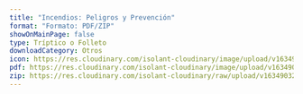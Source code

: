 ```yaml
---
title: "Incendios: Peligros y Prevención"
format: "Formato: PDF/ZIP"
showOnMainPage: false
type: Tríptico o Folleto
downloadCategory: Otros
icon: https://res.cloudinary.com/isolant-cloudinary/image/upload/v1634905858/website-2021/downloads/file.svg
pdf: https://res.cloudinary.com/isolant-cloudinary/image/upload/v1634903217/website-2021/downloads/manual_fuego.pdf
zip: https://res.cloudinary.com/isolant-cloudinary/raw/upload/v1634903217/website-2021/downloads/manual_fuego_zip.zip
---
```

